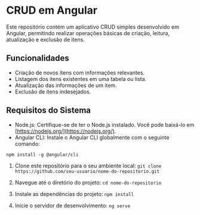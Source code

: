 # CRUD em Angular

Este repositório contém um aplicativo CRUD simples desenvolvido em Angular, permitindo realizar operações básicas de criação, leitura, atualização e exclusão de itens.

## Funcionalidades

- Criação de novos itens com informações relevantes.
- Listagem dos itens existentes em uma tabela ou lista.
- Atualização das informações de um item.
- Exclusão de itens indesejados.

## Requisitos do Sistema

- Node.js: Certifique-se de ter o Node.js instalado. Você pode baixá-lo em [https://nodejs.org/](https://nodejs.org/).
- Angular CLI: Instale o Angular CLI globalmente com o seguinte comando:

`npm install -g @angular/cli`

1. Clone este repositório para o seu ambiente local:
`git clone https://github.com/seu-usuario/nome-do-repositorio.git`

2. Navegue até o diretório do projeto:
`cd nome-do-repositorio`

3. Instale as dependências do projeto:
`npm install`

4. Inicie o servidor de desenvolvimento:
`ng serve`


